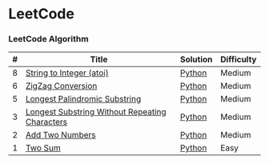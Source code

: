 LeetCode
========

### LeetCode Algorithm


| # | Title | Solution | Difficulty |
|---| ----- | -------- | ---------- |
|8|[String to Integer (atoi)](https://leetcode.com/problems/string-to-integer-atoi/)| [Python](./algorithms/python/stringToInteger)|Medium|
|6|[ZigZag Conversion](https://leetcode.com/problems/zigzag-conversion/)| [Python](./algorithms/python/zigZagConversion)|Medium|
|5|[Longest Palindromic Substring](https://leetcode.com/problems/longest-palindromic-substring/)| [Python](./algorithms/python/longestPalindromicSubstring)|Medium|
|3|[Longest Substring Without Repeating Characters](https://leetcode.com/problems/longest-substring-without-repeating-characters/)| [Python](./algorithms/python/longestSubstringWithoutRepeatingCharacters)|Medium|
|2|[Add Two Numbers](https://leetcode.com/problems/add-two-numbers/)| [Python](./algorithms/python/addTwoNumbers)|Medium|
|1|[Two Sum](https://leetcode.com/problems/two-sum/)| [Python](./algorithms/python/twoSum)|Easy|
